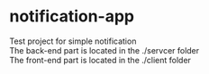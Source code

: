 # notification-app
Test project for simple notification\
The back-end part is located in the ./servcer folder\
The front-end part is located in the ./client folder
